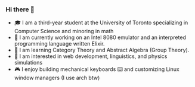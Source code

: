 ### Hi there 👋

<!--
**ericsodev/ericsodev** is a ✨ _special_ ✨ repository because its `README.md` (this file) appears on your GitHub profile.

Here are some ideas to get you started:

- 🔭 I’m currently working on ...
- 🌱 I’m currently learning ...
- 👯 I’m looking to collaborate on ...
- 🤔 I’m looking for help with ...
- 💬 Ask me about ...
- 📫 How to reach me: ...
- 😄 Pronouns: ...
- ⚡ Fun fact: ...
-->

- 🎓 I am a third-year student at the University of Toronto specializing in Computer Science and minoring in math
- 📕 I am currently working on an Intel 8080 emulator and an interpreted programming language written Elixir.
- 🌱 I am learning Category Theory and Abstract Algebra (Group Theory).
- 💭 I am interested in web development, linguistics, and physics simulations
- 🎮 I enjoy building mechanical keyboards ⌨️ and customizing Linux window managers (I use arch btw)
